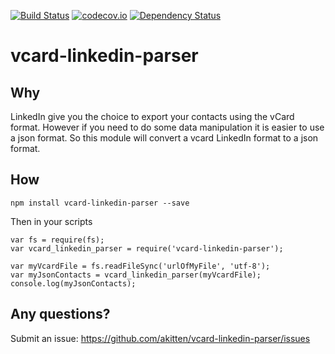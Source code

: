 [![Build Status](https://travis-ci.org/akitten/vcard-linkedin-parser.svg)](https://travis-ci.org/akitten/vcard-linkedin-parser)
[![codecov.io](https://codecov.io/github/akitten/vcard-linkedin-parser/coverage.svg?branch=master)](https://codecov.io/github/akitten/vcard-linkedin-parser?branch=master)
[![Dependency Status](https://david-dm.org/akitten/vcard-linkedin-parser)](https://david-dm.org/akitten/vcard-linkedin-parser)
# vcard-linkedin-parser

## Why

LinkedIn give you the choice to export your contacts using the vCard format. However if you need to do some data manipulation it is easier to use a json format. So this module will convert a vcard LinkedIn format to a json format.

##  How

```
npm install vcard-linkedin-parser --save
```
Then in your scripts

```
var fs = require(fs);
var vcard_linkedin_parser = require('vcard-linkedin-parser');

var myVcardFile = fs.readFileSync('urlOfMyFile', 'utf-8');
var myJsonContacts = vcard_linkedin_parser(myVcardFile);
console.log(myJsonContacts);
```

## Any questions?

Submit an issue: https://github.com/akitten/vcard-linkedin-parser/issues
